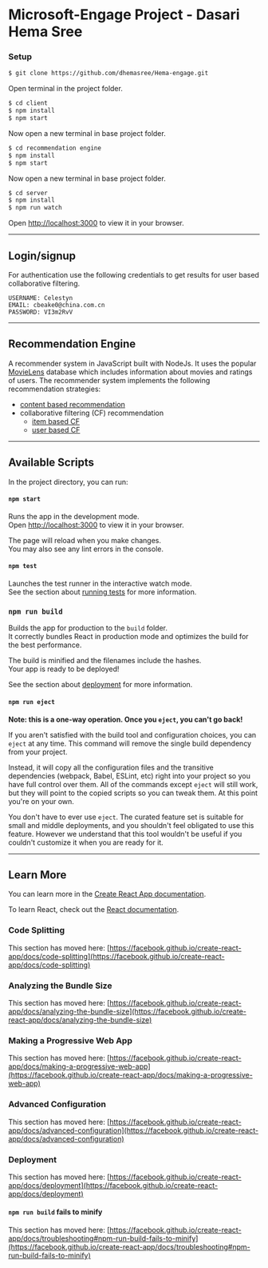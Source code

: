 # Microsoft-Engage Project - Dasari Hema Sree

### Setup

```sh
$ git clone https://github.com/dhemasree/Hema-engage.git
```

Open terminal in the project folder.

```sh
$ cd client
$ npm install
$ npm start
```

Now open a new terminal in base project folder.
```sh
$ cd recommendation engine
$ npm install
$ npm start
```

Now open a new terminal in base project folder.
```sh
$ cd server
$ npm install
$ npm run watch
```
Open [http://localhost:3000](http://localhost:3000) to view it in your browser.

---

## Login/signup

For authentication use the following credentials to get results for user based collaborative filtering.
```
USERNAME: Celestyn
EMAIL: cbeake0@china.com.cn
PASSWORD: VI3m2RvV
```

---

## Recommendation Engine

A recommender system in JavaScript built with NodeJs. It uses the popular [MovieLens](https://www.kaggle.com/rounakbanik/the-movies-dataset/data) database which includes information about movies and ratings of users. The recommender system implements the following recommendation strategies:

* [content based recommendation](https://www.geeksforgeeks.org/movie-recommender-based-on-plot-summary-using-tf-idf-vectorization-and-cosine-similarity/)
* collaborative filtering (CF) recommendation
  * [item based CF](https://www.geeksforgeeks.org/item-to-item-based-collaborative-filtering/)
  * [user based CF](https://www.geeksforgeeks.org/user-based-collaborative-filtering/)

---

## Available Scripts

In the project directory, you can run:

#### `npm start`

Runs the app in the development mode.\
Open [http://localhost:3000](http://localhost:3000) to view it in your browser.

The page will reload when you make changes.\
You may also see any lint errors in the console.

#### `npm test`

Launches the test runner in the interactive watch mode.\
See the section about [running tests](https://facebook.github.io/create-react-app/docs/running-tests) for more information.

### `npm run build`

Builds the app for production to the `build` folder.\
It correctly bundles React in production mode and optimizes the build for the best performance.

The build is minified and the filenames include the hashes.\
Your app is ready to be deployed!

See the section about [deployment](https://facebook.github.io/create-react-app/docs/deployment) for more information.

#### `npm run eject`

**Note: this is a one-way operation. Once you `eject`, you can't go back!**

If you aren't satisfied with the build tool and configuration choices, you can `eject` at any time. This command will remove the single build dependency from your project.

Instead, it will copy all the configuration files and the transitive dependencies (webpack, Babel, ESLint, etc) right into your project so you have full control over them. All of the commands except `eject` will still work, but they will point to the copied scripts so you can tweak them. At this point you're on your own.

You don't have to ever use `eject`. The curated feature set is suitable for small and middle deployments, and you shouldn't feel obligated to use this feature. However we understand that this tool wouldn't be useful if you couldn't customize it when you are ready for it.

---

## Learn More

You can learn more in the [Create React App documentation](https://facebook.github.io/create-react-app/docs/getting-started).

To learn React, check out the [React documentation](https://reactjs.org/).

### Code Splitting

This section has moved here: [https://facebook.github.io/create-react-app/docs/code-splitting](https://facebook.github.io/create-react-app/docs/code-splitting)

### Analyzing the Bundle Size

This section has moved here: [https://facebook.github.io/create-react-app/docs/analyzing-the-bundle-size](https://facebook.github.io/create-react-app/docs/analyzing-the-bundle-size)

### Making a Progressive Web App

This section has moved here: [https://facebook.github.io/create-react-app/docs/making-a-progressive-web-app](https://facebook.github.io/create-react-app/docs/making-a-progressive-web-app)

### Advanced Configuration

This section has moved here: [https://facebook.github.io/create-react-app/docs/advanced-configuration](https://facebook.github.io/create-react-app/docs/advanced-configuration)

### Deployment

This section has moved here: [https://facebook.github.io/create-react-app/docs/deployment](https://facebook.github.io/create-react-app/docs/deployment)

#### `npm run build` fails to minify

This section has moved here: [https://facebook.github.io/create-react-app/docs/troubleshooting#npm-run-build-fails-to-minify](https://facebook.github.io/create-react-app/docs/troubleshooting#npm-run-build-fails-to-minify)
